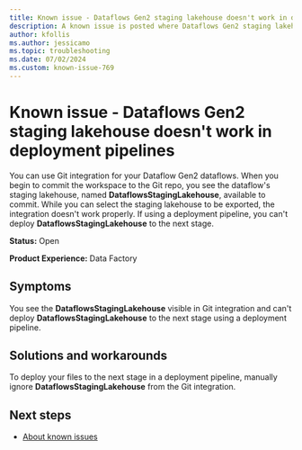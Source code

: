 ```yaml
---
title: Known issue - Dataflows Gen2 staging lakehouse doesn't work in deployment pipelines
description: A known issue is posted where Dataflows Gen2 staging lakehouse doesn't work in deployment pipelines
author: kfollis
ms.author: jessicamo
ms.topic: troubleshooting  
ms.date: 07/02/2024
ms.custom: known-issue-769
---
```


# Known issue - Dataflows Gen2 staging lakehouse doesn't work in deployment pipelines

You can use Git integration for your Dataflow Gen2 dataflows. When you begin to commit the workspace to the Git repo, you see the dataflow's staging lakehouse, named **DataflowsStagingLakehouse**, available to commit. While you can select the staging lakehouse to be exported, the integration doesn't work properly. If using a deployment pipeline, you can't deploy **DataflowsStagingLakehouse** to the next stage.

**Status:** Open

**Product Experience:** Data Factory

## Symptoms

You see the **DataflowsStagingLakehouse** visible in Git integration and can't deploy **DataflowsStagingLakehouse** to the next stage using a deployment pipeline.

## Solutions and workarounds

To deploy your files to the next stage in a deployment pipeline, manually ignore **DataflowsStagingLakehouse** from the Git integration.

## Next steps

- [About known issues](https://support.fabric.microsoft.com/known-issues)
